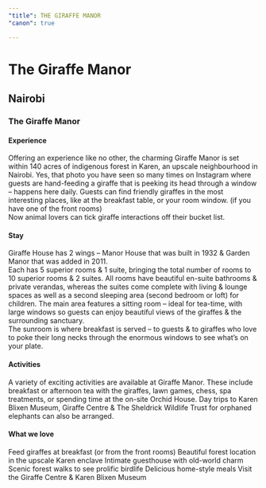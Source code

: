 ```yaml
---
"title": THE GIRAFFE MANOR
"canon": true

---
```


# The Giraffe Manor
## Nairobi
### The Giraffe Manor

#### Experience
Offering an experience like no other, the charming Giraffe Manor is set within 140 acres of indigenous forest in Karen, an upscale neighbourhood in Nairobi.
Yes, that photo you have seen so many times on Instagram where guests are hand-feeding a giraffe that is peeking its head through a window – happens here daily.
Guests can find friendly giraffes in the most interesting places, like at the breakfast table, or your room window. (if you have one of the front rooms)  
Now animal lovers can tick giraffe interactions off their bucket list.

#### Stay
Giraffe House has 2 wings – Manor House that was built in 1932 &amp; Garden Manor that was added in 2011.    
Each has 5 superior rooms &amp; 1 suite, bringing the total number of rooms to 10 superior rooms &amp; 2 suites.
All rooms have beautiful en-suite bathrooms &amp; private verandas, whereas the suites come complete with living &amp; lounge spaces as well as a second sleeping area (second bedroom or loft) for children.
The main area features a sitting room – ideal for tea-time, with large windows so guests can enjoy beautiful views of the giraffes &amp; the surrounding sanctuary.  
The sunroom is where breakfast is served – to guests &amp; to giraffes who love to poke their long necks through the enormous windows to see what’s on your plate.

#### Activities
A variety of exciting activities are available at Giraffe Manor.
These include breakfast or afternoon tea with the giraffes, lawn games, chess, spa treatments, or spending time at the on-site Orchid House. 
Day trips to Karen Blixen Museum, Giraffe Centre &amp; The Sheldrick Wildlife Trust for orphaned elephants can also be arranged.


#### What we love
Feed giraffes at breakfast (or from the front rooms)
Beautiful forest location in the upscale Karen enclave
Intimate guesthouse with old-world charm
Scenic forest walks to see prolific birdlife
Delicious home-style meals
Visit the Giraffe Centre &amp; Karen Blixen Museum
